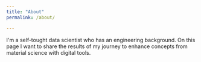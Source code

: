 ```yaml
---
title: "About"
permalink: /about/

---
```


I'm a self-tought data scientist who has an engineering background.
On this page I want to share the results of my journey to enhance
concepts from material science with digital tools.